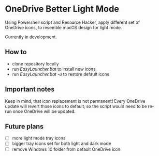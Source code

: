 # OneDrive Better Light Mode

Using Powershell script and Resource Hacker, apply different set of OneDrive icons, to resemble macOS design for light mode.

Currently in development.

## How to

- clone repository locally
- run _EasyLauncher.bat_ to install new icons
- run _EasyLauncher.bat -u_ to restore default icons

## Important notes

Keep in mind, that icon replacement is not permanent! Every OneDrive update will revert those icons to default, so the script would need to be re-run once OneDrive will be updated.

## Future plans
- &#x2610; more light mode tray icons
- &#x2610; bigger tray icons set for both light and dark mode
- &#x2610; remove Windows 10 folder from default OneDrive icon
